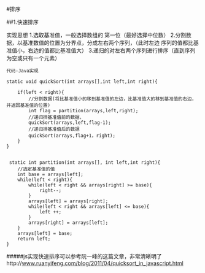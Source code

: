 #排序


##1.快速排序

实现思想
	1.选取基准值，一般选择数组的 第一位（最好选择中位数）
	2.分割数据，以基准数值的位置为分界点，分成左右两个序列，（此时左边 序列的值都比基准值小，右边的值都比基准值大）
	3.递归的对左右两个序列进行排序（直到序列为空或只有一个元素）

	代码-Java实现

	static void quickSort(int arrays[],int left,int right){

		if(left < right){
			//分割数据(将比基准值小的移到基准值的左边，比基准值大的移到基准值的右边，并返回基准值的位置)
			int flag = partition(arrays,left,right);
			//递归排基准值前的数据，
			quickSort(arrays,left,flag-1);
			//递归排基准值后的数据
			quickSort(arrays,flag+1，right);
		}
	}
	

	 static int partition(int arrays[], int left,int right){
		//选定基准值的值
		int base = arrays[left];
		while(left < right){
			while(left < right && arrays[right] >= base){
				right--;
			}
			arrays[left] = arrays[right];
			while(left < right && arrays[left] <= base){
				left ++;
			}
			arrays[right] = arrays[left];
		}
		arrays[left] = base;
		return left;
	}

#####js实现快速排序可以参考阮一峰的这篇文章，非常清晰明了http://www.ruanyifeng.com/blog/2011/04/quicksort_in_javascript.html
